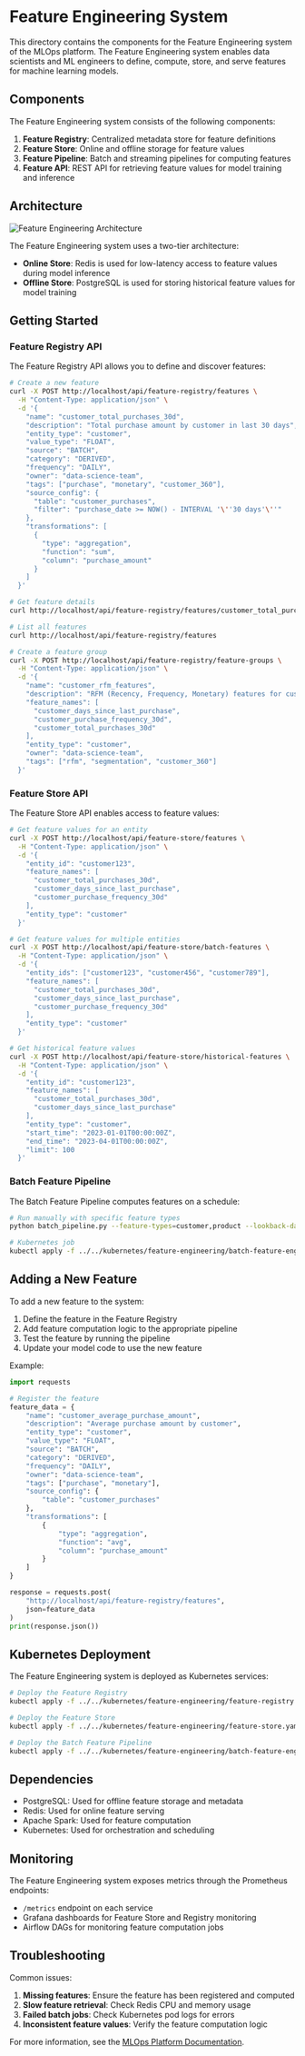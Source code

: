 # Feature Engineering System

This directory contains the components for the Feature Engineering system of the MLOps platform. The Feature Engineering system enables data scientists and ML engineers to define, compute, store, and serve features for machine learning models.

## Components

The Feature Engineering system consists of the following components:

1. **Feature Registry**: Centralized metadata store for feature definitions
2. **Feature Store**: Online and offline storage for feature values
3. **Feature Pipeline**: Batch and streaming pipelines for computing features
4. **Feature API**: REST API for retrieving feature values for model training and inference

## Architecture

![Feature Engineering Architecture](../../docs/images/feature-engineering-architecture.png)

The Feature Engineering system uses a two-tier architecture:

- **Online Store**: Redis is used for low-latency access to feature values during model inference
- **Offline Store**: PostgreSQL is used for storing historical feature values for model training

## Getting Started

### Feature Registry API

The Feature Registry API allows you to define and discover features:

```bash
# Create a new feature
curl -X POST http://localhost/api/feature-registry/features \
  -H "Content-Type: application/json" \
  -d '{
    "name": "customer_total_purchases_30d",
    "description": "Total purchase amount by customer in last 30 days",
    "entity_type": "customer",
    "value_type": "FLOAT",
    "source": "BATCH",
    "category": "DERIVED",
    "frequency": "DAILY",
    "owner": "data-science-team",
    "tags": ["purchase", "monetary", "customer_360"],
    "source_config": {
      "table": "customer_purchases",
      "filter": "purchase_date >= NOW() - INTERVAL '\''30 days'\''"
    },
    "transformations": [
      {
        "type": "aggregation",
        "function": "sum",
        "column": "purchase_amount"
      }
    ]
  }'

# Get feature details
curl http://localhost/api/feature-registry/features/customer_total_purchases_30d

# List all features
curl http://localhost/api/feature-registry/features

# Create a feature group
curl -X POST http://localhost/api/feature-registry/feature-groups \
  -H "Content-Type: application/json" \
  -d '{
    "name": "customer_rfm_features",
    "description": "RFM (Recency, Frequency, Monetary) features for customer segmentation",
    "feature_names": [
      "customer_days_since_last_purchase",
      "customer_purchase_frequency_30d",
      "customer_total_purchases_30d"
    ],
    "entity_type": "customer",
    "owner": "data-science-team",
    "tags": ["rfm", "segmentation", "customer_360"]
  }'
```

### Feature Store API

The Feature Store API enables access to feature values:

```bash
# Get feature values for an entity
curl -X POST http://localhost/api/feature-store/features \
  -H "Content-Type: application/json" \
  -d '{
    "entity_id": "customer123",
    "feature_names": [
      "customer_total_purchases_30d",
      "customer_days_since_last_purchase",
      "customer_purchase_frequency_30d"
    ],
    "entity_type": "customer"
  }'

# Get feature values for multiple entities
curl -X POST http://localhost/api/feature-store/batch-features \
  -H "Content-Type: application/json" \
  -d '{
    "entity_ids": ["customer123", "customer456", "customer789"],
    "feature_names": [
      "customer_total_purchases_30d",
      "customer_days_since_last_purchase",
      "customer_purchase_frequency_30d"
    ],
    "entity_type": "customer"
  }'

# Get historical feature values
curl -X POST http://localhost/api/feature-store/historical-features \
  -H "Content-Type: application/json" \
  -d '{
    "entity_id": "customer123",
    "feature_names": [
      "customer_total_purchases_30d",
      "customer_days_since_last_purchase"
    ],
    "entity_type": "customer",
    "start_time": "2023-01-01T00:00:00Z",
    "end_time": "2023-04-01T00:00:00Z",
    "limit": 100
  }'
```

### Batch Feature Pipeline

The Batch Feature Pipeline computes features on a schedule:

```bash
# Run manually with specific feature types
python batch_pipeline.py --feature-types=customer,product --lookback-days=30

# Kubernetes job
kubectl apply -f ../../kubernetes/feature-engineering/batch-feature-engineering.yaml
```

## Adding a New Feature

To add a new feature to the system:

1. Define the feature in the Feature Registry
2. Add feature computation logic to the appropriate pipeline
3. Test the feature by running the pipeline
4. Update your model code to use the new feature

Example:

```python
import requests

# Register the feature
feature_data = {
    "name": "customer_average_purchase_amount",
    "description": "Average purchase amount by customer",
    "entity_type": "customer",
    "value_type": "FLOAT",
    "source": "BATCH",
    "category": "DERIVED",
    "frequency": "DAILY",
    "owner": "data-science-team",
    "tags": ["purchase", "monetary"],
    "source_config": {
        "table": "customer_purchases"
    },
    "transformations": [
        {
            "type": "aggregation",
            "function": "avg",
            "column": "purchase_amount"
        }
    ]
}

response = requests.post(
    "http://localhost/api/feature-registry/features",
    json=feature_data
)
print(response.json())
```

## Kubernetes Deployment

The Feature Engineering system is deployed as Kubernetes services:

```bash
# Deploy the Feature Registry
kubectl apply -f ../../kubernetes/feature-engineering/feature-registry.yaml

# Deploy the Feature Store
kubectl apply -f ../../kubernetes/feature-engineering/feature-store.yaml

# Deploy the Batch Feature Pipeline
kubectl apply -f ../../kubernetes/feature-engineering/batch-feature-engineering.yaml
```

## Dependencies

- PostgreSQL: Used for offline feature storage and metadata
- Redis: Used for online feature serving
- Apache Spark: Used for feature computation
- Kubernetes: Used for orchestration and scheduling

## Monitoring

The Feature Engineering system exposes metrics through the Prometheus endpoints:

- `/metrics` endpoint on each service
- Grafana dashboards for Feature Store and Registry monitoring
- Airflow DAGs for monitoring feature computation jobs

## Troubleshooting

Common issues:

1. **Missing features**: Ensure the feature has been registered and computed
2. **Slow feature retrieval**: Check Redis CPU and memory usage
3. **Failed batch jobs**: Check Kubernetes pod logs for errors
4. **Inconsistent feature values**: Verify the feature computation logic

For more information, see the [MLOps Platform Documentation](../../docs/README.md). 